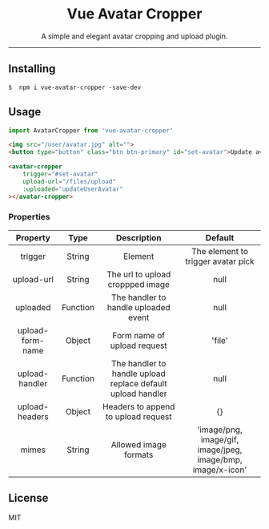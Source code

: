 <h1 align="center">Vue Avatar Cropper</h1>

<p align="center">A simple and elegant avatar cropping and upload plugin.</p>

---

## Installing

```shell
$  npm i vue-avatar-cropper -save-dev
```

## Usage

```js
import AvatarCropper from 'vue-avatar-cropper'
```

```html
<img src="/user/avatar.jpg" alt="">
<button type="button" class="btn btn-primary" id="set-avatar">Update avatar</button>

<avatar-cropper
    trigger="#set-avatar"
    upload-url="/files/upload"
    :uploaded="updateUserAvatar"
></avatar-cropper>
```

### Properties

| Property | Type | Description | Default |
| :------: | :------: | :------: | :------: |
| trigger | String | Element | The element to trigger avatar pick | null |
| upload-url | String | The url to upload croppped image | null |
| uploaded | Function | The handler to handle uploaded event | null |
| upload-form-name | Object | Form name of upload request | 'file' |
| upload-handler | Function | The handler to handle upload replace default upload handler | null |
| upload-headers | Object | Headers to append to upload request | {} |
| mimes | String | Allowed image formats | 'image/png, image/gif, image/jpeg, image/bmp, image/x-icon' |

## License

MIT
